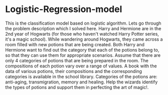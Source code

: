 # Logistic-Regression-model
This is the classification model based on logistic algorithm. Lets go through the problem description which I solved here. Harry and Hermione are in the 2nd year of Hogwarts (for those who haven't watched Harry Potter series, it's a magic school). While wandering around Hogwarts, they came across a room filled with new potions that are being created. Both Harry and Hermione want to find out the category that each of the potions belong to, so that they can use them for appropriate scenarios.  Assume that there are only 4 categories of potions that are being prepared in the room. The compositions of each potion vary over a range of values. A book with the data of various potions, their compositions and the corresponding categories is available in the school library.  Categories of the potions are: anti-aging, transmigration, memory and healing. Help the wizards identify the types of potions and support them in perfecting the art of magic!.
